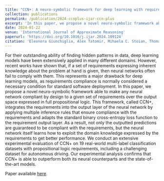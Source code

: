 ```yaml
---
title: "CCN+: A neuro-symbolic framework for deep learning with requirements"
collection: publications
permalink: /publication/2024-ccnplus-ijar-ccn-plus
excerpt: 'In this paper, we propose a novel neuro-symbolic framework able to make any neural network compliant by design to a given set of requirements over the output space expressed in full propositional logic. This framework, called CCN+, integrates the requirements into the output layer of the neural network by applying multiple inference rules that ensure compliance with the requirements and adapts the standard binary cross-entropy loss function to the requirement output layer.'
date: 2024-01-22
venue: 'International Journal of Approximate Reasoning'
paperurl: 'https://doi.org/10.1016/j.ijar.2024.109124'
citation: 'Eleonora Giunchiglia‚ Alex Tatomir‚ Mihaela C. Stoian, Thomas Lukasiewicz. CCN+: A neuro-symbolic framework for deep learning with requirements. International Journal of Approximate Reasoning, 171, 109-124 (2024).'
---
```


For their outstanding ability of finding hidden patterns in data, deep learning models have been extensively applied in many different domains. However, recent works have shown that, if a set of requirements expressing inherent knowledge about the problem at hand is given, then neural networks often fail to comply with them. This represents a major drawback for deep learning models, as requirements compliance is normally considered a necessary condition for standard software deployment. In this paper, we propose a novel neuro-symbolic framework able to make any neural network compliant by design to a given set of requirements over the output space expressed in full propositional logic. This framework, called CCN+, integrates the requirements into the output layer of the neural network by applying multiple inference rules that ensure compliance with the requirements and adapts the standard binary cross-entropy loss function to the requirement output layer. As a result, not only the outputted predictions are guaranteed to be compliant with the requirements, but the neural network itself learns how to exploit the domain knowledge expressed by the requirements to get better performance. We conduct an extensive experimental evaluation of CCN+ on 19 real-world multi-label classification datasets with propositional logic requirements, including a challenging dataset for autonomous driving. Our experimental analysis confirms that CCN+ is able to outperform both its neural counterparts and the state-of-the-art models.

Paper available [here](https://doi.org/10.1016/j.ijar.2024.109124).